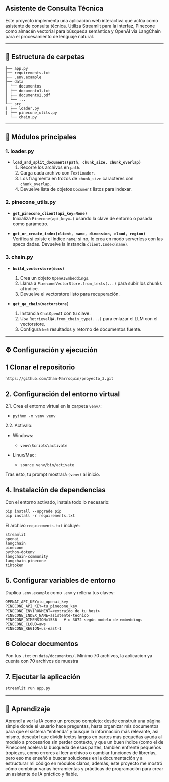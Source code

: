 ## Asistente de Consulta Técnica

Este proyecto implementa una aplicación web interactiva que actúa como asistente de consulta técnica. Utiliza Streamlit para la interfaz, Pinecone como almacén vectorial para búsqueda semántica y OpenAI vía LangChain para el procesamiento de lenguaje natural.

---

## 📁 Estructura de carpetas

```
├── app.py
├── requirements.txt
├── .env.example
├── data
│ └── documentos
│ ├── documento1.txt
│ ├── documento2.pdf
│ └── ...
└── src
| ├── loader.py
| ├── pinecone_utils.py
  └── chain.py

```
---

## 🔧 Módulos principales

### 1. loader.py

- **`load_and_split_documents(path, chunk_size, chunk_overlap)`**  
   1. Recorre los archivos en `path`.  
   2. Carga cada archivo con `TextLoader`.  
   3. Los fragmenta en trozos de `chunk_size` caracteres con `chunk_overlap`.  
   4. Devuelve lista de objetos `Document` listos para indexar.

### 2. pinecone_utils.py

- **`get_pinecone_client(api_key=None)`**  
  Inicializa `Pinecone(api_key=…)` usando la clave de entorno o pasada como parámetro.

- **`get_or_create_index(client, name, dimension, cloud, region)`**  
  Verifica si existe el índice `name`; si no, lo crea en modo serverless con las specs dadas. Devuelve la instancia `client.Index(name)`.

### 3. chain.py

- **`build_vectorstore(docs)`**  
   1. Crea un objeto `OpenAIEmbeddings`.  
   2. Llama a `PineconeVectorStore.from_texts(...)` para subir los chunks al índice.  
   3. Devuelve el vectorstore listo para recuperación.

- **`get_qa_chain(vectorstore)`**  
   1. Instancia `ChatOpenAI` con tu clave.  
   2. Usa `RetrievalQA.from_chain_type(...)` para enlazar el LLM con el vectorstore.  
   3. Configura `k=5` resultados y retorno de documentos fuente.

---
## ⚙️ Configuración y ejecución

## 1 Clonar el repositorio

`https://github.com/Ihan-Marroquin/proyecto_3.git`

## 2. Configuración del entorno virtual

2.1. Crea el entorno virtual en la carpeta `venv/`:
   - `python -m venv venv`

2.2. Activalo:
   - Windows:
       - `venv\Scripts\activate`
    
  - Linux/Mac:
       - `source venv/bin/activate`

Tras esto, tu prompt mostrará `(venv)` al inicio.

## 4. Instalación de dependencias
Con el entorno activado, instala todo lo necesario:

```
pip install --upgrade pip
pip install -r requirements.txt
```

El archivo `requirements.txt` incluye:

```
streamlit
openai
langchain
pinecone
python-dotenv
langchain-community
langchain-pinecone
tiktoken
```

## 5. Configurar variables de entorno
Duplica `.env.example` como `.env` y rellena tus claves:

```
OPENAI_API_KEY=tu_openai_key
PINECONE_API_KEY=tu_pinecone_key
PINECONE_ENVIRONMENT=<extraído de tu host>
PINECONE_INDEX_NAME=asistente-tecnico
PINECONE_DIMENSION=1536   # o 3072 según modelo de embeddings
PINECONE_CLOUD=aws
PINECONE_REGION=us-east-1
```

## 6 Colocar documentos
Pon tus `.txt` en `data/documentos/`. Mínimo 70 archivos, la aplicacion ya cuenta con 70 archivos de muestra

## 7. Ejecutar la aplicación

`streamlit run app.py`

---

## 🥸 Aprendizaje

Aprendí a ver la IA como un proceso completo: desde construir una página simple donde el usuario hace preguntas, hasta organizar mis documentos para que el sistema “entienda” y busque la información más relevante, asi mismo, descubrí que dividir textos largos en partes más pequeñas ayuda al modelo a procesarlos sin perder contexto, y que un buen índice (como el de Pinecone) acelera la búsqueda de esas partes, también enfrenté pequeños tropiezos, como errores al leer archivos o cambiar funciones de librerías, pero eso me enseñó a buscar soluciones en la documentación y a estructurar mi código en módulos claros, además, este proyecto me mostró cómo combinar varias herramientas y prácticas de programación para crear un asistente de IA práctico y fiable.
